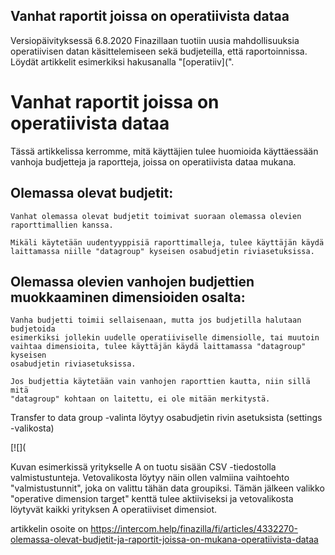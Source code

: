 ## Vanhat raportit joissa on operatiivista dataa

Versiopäivityksessä 6.8.2020 Finazillaan tuotiin uusia mahdollisuuksia operatiivisen datan käsittelemiseen sekä budjeteilla, että raportoinnissa. Löydät artikkelit esimerkiksi hakusanalla "[operatiiv](".

# Vanhat raportit joissa on operatiivista dataa

Tässä artikkelissa kerromme, mitä käyttäjien tulee huomioida käyttäessään vanhoja budjetteja ja raportteja, joissa on operatiivista dataa mukana.

## Olemassa olevat budjetit:

```
Vanhat olemassa olevat budjetit toimivat suoraan olemassa olevien   
raporttimallien kanssa. 
```
```
Mikäli käytetään uudentyyppisiä raporttimalleja, tulee käyttäjän käydä   
laittamassa niille "datagroup" kyseisen osabudjetin riviasetuksissa.   

```
## Olemassa olevien vanhojen budjettien muokkaaminen dimensioiden osalta:

```
Vanha budjetti toimii sellaisenaan, mutta jos budjetilla halutaan budjetoida   
esimerkiksi jollekin uudelle operatiiviselle dimensiolle, tai muutoin   
vaihtaa dimensioita, tulee käyttäjän käydä laittamassa "datagroup" kyseisen   
osabudjetin riviasetuksissa. 
```
```
Jos budjettia käytetään vain vanhojen raporttien kautta, niin sillä mitä   
"datagroup" kohtaan on laitettu, ei ole mitään merkitystä. 
```

Transfer to data group -valinta löytyy osabudjetin rivin asetuksista (settings -valikosta)

[![](

Kuvan esimerkissä yritykselle A on tuotu sisään CSV -tiedostolla valmistustunteja. Vetovalikosta löytyy näin ollen valmiina vaihtoehto "valmistustunnit", joka on valittu tähän data groupiksi. Tämän jälkeen valikko "operative dimension target" kenttä tulee aktiiviseksi ja vetovalikosta löytyvät kaikki yrityksen A operatiiviset dimensiot.



artikkelin osoite on https://intercom.help/finazilla/fi/articles/4332270-olemassa-olevat-budjetit-ja-raportit-joissa-on-mukana-operatiivista-dataa

